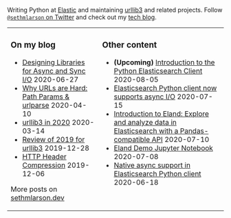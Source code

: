 Writing Python at [Elastic](https://github.com/elastic) and maintaining [urllib3](https://github.com/urllib3/urllib3) and related projects.
Follow [`@sethmlarson` on Twitter](https://twitter.com/sethmlarson) and check out my [tech blog](https://sethmlarson.dev).

<table><tr><td valign="top">

### On my blog
<!-- blog starts -->
* [Designing Libraries for Async and Sync I/O](http://sethmlarson.dev/blog/2020-06-27/designing-libraries-for-async-and-sync-io) 2020-06-27
* [Why URLs are Hard: Path Params & urlparse](http://sethmlarson.dev/blog/2020-04-10/why-urls-are-hard-path-params-urlparse) 2020-04-10
* [urllib3 in 2020](http://sethmlarson.dev/blog/2020-03-14/urllib3-in-2020) 2020-03-14
* [Review of 2019 for urllib3](http://sethmlarson.dev/blog/2019-12-28/review-of-2019-for-urllib3) 2019-12-28
* [HTTP Header Compression](http://sethmlarson.dev/blog/2019-12-06/http-header-compression) 2019-12-06
<!-- blog ends -->
More posts on [sethmlarson.dev](https://sethmlarson.dev)
</td><td valign="top">

### Other content
<!-- other starts -->
* **(Upcoming)** [Introduction to the Python Elasticsearch Client](https://community.elastic.co/events/details/elastic-emea-virtual-presents-introduction-into-the-python-elasticsearch-client) 2020-08-05
* [Elasticsearch Python client now supports async I/O](https://www.elastic.co/blog/elasticsearch-python-client-now-supports-asyncio) 2020-07-15
* [Introduction to Eland: Explore and analyze data in Elasticsearch with a Pandas-compatible API](https://www.youtube.com/watch?v=U8fnkzp_sfo) 2020-07-10
* [Eland Demo Jupyter Notebook](https://eland.readthedocs.io/en/latest/examples/introduction_to_eland_webinar.html) 2020-07-08
* [Native async support in Elasticsearch Python client](https://elasticsearch-py.readthedocs.io/en/master/async.html) 2020-06-18
<!-- other ends -->
</td></tr></table>
